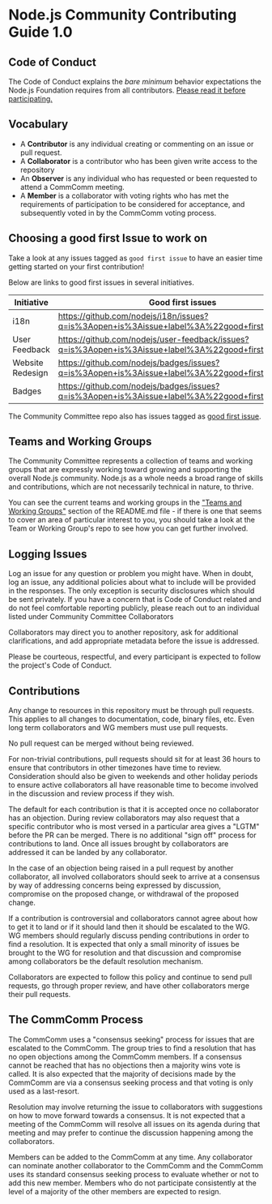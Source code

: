 # Node.js Community Contributing Guide 1.0

## Code of Conduct

The Code of Conduct explains the *bare minimum* behavior
expectations the Node.js Foundation requires from all contributors.
[Please read it before participating.](https://github.com/nodejs/TSC/blob/master/CODE_OF_CONDUCT.md)

## Vocabulary

* A **Contributor** is any individual creating or commenting on an issue or pull request.
* A **Collaborator** is a contributor who has been given write access to the repository
* An **Observer** is any individual who has requested or been requested to attend a CommComm meeting.
* A **Member** is a collaborator with voting rights who has met the requirements of participation to be considered for acceptance, and subsequently voted in by the CommComm voting process.

## Choosing a good first Issue to work on

Take a look at any issues tagged as `good first issue` to have an easier time getting started on your first contribution!

Below are links to good first issues in several initiatives.

| Initiative         | Good first issues                                                |
|--------------------|------------------------------------------------------------------|
| i18n               | https://github.com/nodejs/i18n/issues?q=is%3Aopen+is%3Aissue+label%3A%22good+first+issue%22  |
| User Feedback      | https://github.com/nodejs/user-feedback/issues?q=is%3Aopen+is%3Aissue+label%3A%22good+first+issue%22 |
| Website Redesign   | https://github.com/nodejs/badges/issues?q=is%3Aopen+is%3Aissue+label%3A%22good+first+issue%22 |
| Badges             | https://github.com/nodejs/badges/issues?q=is%3Aopen+is%3Aissue+label%3A%22good+first+issue%22 |

The Community Committee repo also has issues tagged as [good first issue](https://github.com/nodejs/community-committee/issues?q=is%3Aopen+is%3Aissue+label%3A%22good+first+issue%22).


## Teams and Working Groups
The Community Committee represents a collection of teams and working groups that are expressly working toward growing and supporting the overall Node.js community. Node.js as a whole needs a broad range of skills and contributions, which are not necessarily technical in nature, to thrive.

You can see the current teams and working groups in the ["Teams and Working Groups"](https://github.com/nodejs/community-committee#current-teams-and-working-groups) section of the README.md file - if there is one that seems to cover an area of particular interest to you, you should take a look at the Team or Working Group's repo to see how you can get further involved.

## Logging Issues

Log an issue for any question or problem you might have. When in doubt, log an issue,
any additional policies about what to include will be provided in the responses. The only
exception is security disclosures which should be sent privately. If you have a concern that is Code
of Conduct related and do not feel comfortable reporting publicly, please reach out to an individual listed under Community Committee Collaborators

Collaborators may direct you to another repository, ask for additional clarifications, and
add appropriate metadata before the issue is addressed.

Please be courteous, respectful, and every participant is expected to follow the
project's Code of Conduct.

## Contributions

Any change to resources in this repository must be through pull requests. This applies to all changes
to documentation, code, binary files, etc. Even long term collaborators and WG members must use
pull requests.

No pull request can be merged without being reviewed.

For non-trivial contributions, pull requests should sit for at least 36 hours to ensure that
contributors in other timezones have time to review. Consideration should also be given to
weekends and other holiday periods to ensure active collaborators all have reasonable time to
become involved in the discussion and review process if they wish.

The default for each contribution is that it is accepted once no collaborator has an objection.
During review collaborators may also request that a specific contributor who is most versed in a
particular area gives a "LGTM" before the PR can be merged. There is no additional "sign off"
process for contributions to land. Once all issues brought by collaborators are addressed it can
be landed by any collaborator.

In the case of an objection being raised in a pull request by another collaborator, all involved
collaborators should seek to arrive at a consensus by way of addressing concerns being expressed
by discussion, compromise on the proposed change, or withdrawal of the proposed change.

If a contribution is controversial and collaborators cannot agree about how to get it to land
or if it should land then it should be escalated to the WG. WG members should regularly
discuss pending contributions in order to find a resolution. It is expected that only a
small minority of issues be brought to the WG for resolution and that discussion and
compromise among collaborators be the default resolution mechanism.

Collaborators are expected to follow this policy and continue to send pull requests, go through proper review, and have other collaborators merge their pull requests.

## The CommComm Process

The CommComm uses a "consensus seeking" process for issues that are escalated to the CommComm.
The group tries to find a resolution that has no open objections among the CommComm members.
If a consensus cannot be reached that has no objections then a majority wins vote
is called. It is also expected that the majority of decisions made by the CommComm are via
a consensus seeking process and that voting is only used as a last-resort.

Resolution may involve returning the issue to collaborators with suggestions on how to
move forward towards a consensus. It is not expected that a meeting of the CommComm
will resolve all issues on its agenda during that meeting and may prefer to continue
the discussion happening among the collaborators.

Members can be added to the CommComm at any time. Any collaborator can nominate another collaborator
to the CommComm and the CommComm uses its standard consensus seeking process to evaluate whether or
not to add this new member. Members who do not participate consistently at the level of
a majority of the other members are expected to resign.
